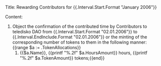 Title: Rewarding Contributors for {{.Interval.Start.Format "January 2006"}}

Content:

1. Object the confirmation of the contributed time by Contributors to teledisko DAO from {{.Interval.Start.Format "02.01.2006"}} to {{.Interval.EndInclude.Format "02.01.2006"}} or the minting of the corresponding number of tokens to them in the following manner:{{range $a := .TokenAllocations}}
    1. {{$a.Name}}, {{printf "%.2f" $a.HoursAmount}} hours, {{printf "%.2f" $a.TokenAmount}} tokens;{{end}}